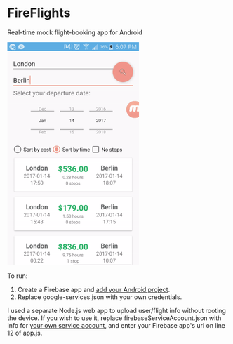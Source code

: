 # FireFlights
Real-time mock flight-booking app for Android

![alt text](https://github.com/neeilan/FireFlights/blob/master/raw/ffgif.gif "Gif")


To run:

1. Create a Firebase app and [add your Android project](https://firebase.google.com/docs/android/setup). 
2. Replace google-services.json with your own credentials.

I used a separate Node.js web app to upload user/flight info without rooting the device. If you wish to use it, replace firebaseServiceAccount.json with info for [your own service account](https://firebase.google.com/docs/admin/setup), and enter your Firebase app's url on line 12 of app.js.
